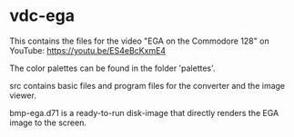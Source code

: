 # vdc-ega

This contains the files for the video "EGA on the Commodore 128" on YouTube: https://youtu.be/ES4eBcKxmE4

The color palettes can be found in the folder 'palettes'.

src contains basic files and program files for the converter and the image viewer.

bmp-ega.d71 is a ready-to-run disk-image that directly renders the EGA image to the screen.

